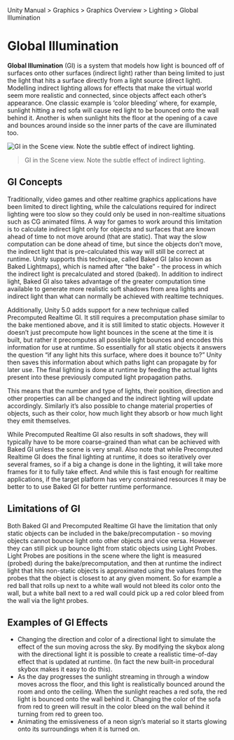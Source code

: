 Unity Manual > Graphics > Graphics Overview > Lighting > Global Illumination

# Global Illumination

**Global Illumination** (GI) is a system that models how light is bounced off of surfaces onto other surfaces (indirect light) rather than being limited to just the light that hits a surface directly from a light source (direct light). Modelling indirect lighting allows for effects that make the virtual world seem more realistic and connected, since objects affect each other’s appearance. One classic example is ‘color bleeding’ where, for example, sunlight hitting a red sofa will cause red light to be bounced onto the wall behind it. Another is when sunlight hits the floor at the opening of a cave and bounces around inside so the inner parts of the cave are illuminated too.

![GI in the Scene view. Note the subtle effect of indirect lighting.](http://docs.unity3d.com/uploads/Main/GIExamplePic.png)
> GI in the Scene view. Note the subtle effect of indirect lighting.

## GI Concepts

Traditionally, video games and other realtime graphics applications have been limited to direct lighting, while the calculations required for indirect lighting were too slow so they could only be used in non-realtime situations such as CG animated films. A way for games to work around this limitation is to calculate indirect light only for objects and surfaces that are known ahead of time to not move around (that are static). That way the slow computation can be done ahead of time, but since the objects don’t move, the indirect light that is pre-calculated this way will still be correct at runtime. Unity supports this technique, called Baked GI (also known as Baked Lightmaps), which is named after “the bake” - the process in which the indirect light is precalculated and stored (baked). In addition to indirect light, Baked GI also takes advantage of the greater computation time available to generate more realistic soft shadows from area lights and indirect light than what can normally be achieved with realtime techniques.

Additionally, Unity 5.0 adds support for a new technique called Precomputed Realtime GI. It still requires a precomputation phase similar to the bake mentioned above, and it is still limited to static objects. However it doesn’t just precompute how light bounces in the scene at the time it is built, but rather it precomputes all possible light bounces and encodes this information for use at runtime. So essentially for all static objects it answers the question “if any light hits this surface, where does it bounce to?” Unity then saves this information about which paths light can propagate by for later use. The final lighting is done at runtime by feeding the actual lights present into these previously computed light propagation paths.

This means that the number and type of lights, their position, direction and other properties can all be changed and the indirect lighting will update accordingly. Similarly it’s also possible to change material properties of objects, such as their color, how much light they absorb or how much light they emit themselves.

While Precomputed Realtime GI also results in soft shadows, they will typically have to be more coarse-grained than what can be achieved with Baked GI unless the scene is very small. Also note that while Precomputed Realtime GI does the final lighting at runtime, it does so iteratively over several frames, so if a big a change is done in the lighting, it will take more frames for it to fully take effect. And while this is fast enough for realtime applications, if the target platform has very constrained resources it may be better to to use Baked GI for better runtime performance.

## Limitations of GI

Both Baked GI and Precomputed Realtime GI have the limitation that only static objects can be included in the bake/precomputation - so moving objects cannot bounce light onto other objects and vice versa. However they can still pick up bounce light from static objects using Light Probes. Light Probes are positions in the scene where the light is measured (probed) during the bake/precomputation, and then at runtime the indirect light that hits non-static objects is approximated using the values from the probes that the object is closest to at any given moment. So for example a red ball that rolls up next to a white wall would not bleed its color onto the wall, but a white ball next to a red wall could pick up a red color bleed from the wall via the light probes.

## Examples of GI Effects

* Changing the direction and color of a directional light to simulate the effect of the sun moving across the sky. By modifying the skybox along with the directional light it is possible to create a realistic time-of-day effect that is updated at runtime. (In fact the new built-in procedural skybox makes it easy to do this).
* As the day progresses the sunlight streaming in through a window moves across the floor, and this light is realistically bounced around the room and onto the ceiling. When the sunlight reaches a red sofa, the red light is bounced onto the wall behind it. Changing the color of the sofa from red to green will result in the color bleed on the wall behind it turning from red to green too.
* Animating the emissiveness of a neon sign’s material so it starts glowing onto its surroundings when it is turned on.